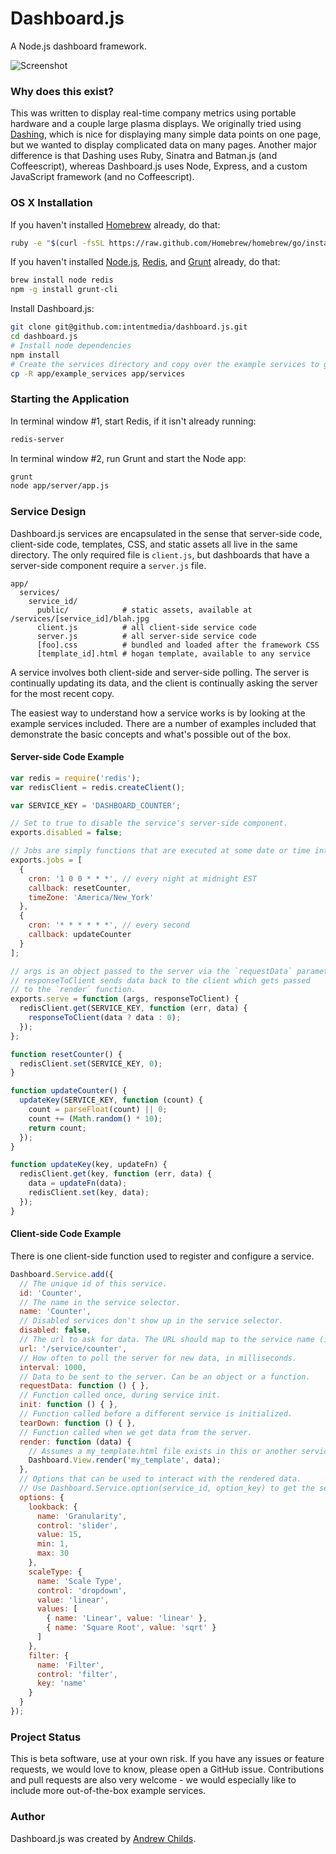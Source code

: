 # Dashboard.js

A Node.js dashboard framework.

![Screenshot](http://i.imgur.com/nEDTuC6.png)

### Why does this exist?

This was written to display real-time company metrics using portable hardware and a couple large plasma displays. We originally tried using [Dashing](https://github.com/Shopify/dashing), which is nice for displaying many simple data points on one page, but we wanted to display complicated data on many pages. Another major difference is that Dashing uses Ruby, Sinatra and Batman.js (and Coffeescript), whereas Dashboard.js uses Node, Express, and a custom JavaScript framework (and no Coffeescript).

### OS X Installation

If you haven't installed [Homebrew](http://brew.sh) already, do that:

```sh
ruby -e "$(curl -fsSL https://raw.github.com/Homebrew/homebrew/go/install)"
```

If you haven't installed [Node.js](http://nodejs.org/), [Redis](http://redis.io/), and [Grunt](http://gruntjs.com/) already, do that:

```sh
brew install node redis
npm -g install grunt-cli
```

Install Dashboard.js:

```sh
git clone git@github.com:intentmedia/dashboard.js.git
cd dashboard.js
# Install node dependencies
npm install
# Create the services directory and copy over the example services to get started:
cp -R app/example_services app/services
```

### Starting the Application

In terminal window #1, start Redis, if it isn't already running:

```sh
redis-server
```

In terminal window #2, run Grunt and start the Node app:

```sh
grunt
node app/server/app.js
```

### Service Design

Dashboard.js services are encapsulated in the sense that server-side code, client-side code, templates, CSS, and static assets all live in the same directory. The only required file is `client.js`, but dashboards that have a server-side component require a `server.js` file.

```
app/
  services/
    service_id/
      public/            # static assets, available at /services/[service_id]/blah.jpg
      client.js          # all client-side service code
      server.js          # all server-side service code
      [foo].css          # bundled and loaded after the framework CSS
      [template_id].html # hogan template, available to any service
```

A service involves both client-side and server-side polling. The server is continually updating its data, and the client is continually asking the server for the most recent copy.

The easiest way to understand how a service works is by looking at the example services included. There are a number of examples included that demonstrate the basic concepts and what's possible out of the box.

#### Server-side Code Example

```js
var redis = require('redis');
var redisClient = redis.createClient();

var SERVICE_KEY = 'DASHBOARD_COUNTER';

// Set to true to disable the service's server-side component.
exports.disabled = false;

// Jobs are simply functions that are executed at some date or time interval.
exports.jobs = [
  {
    cron: '1 0 0 * * *', // every night at midnight EST
    callback: resetCounter,
    timeZone: 'America/New_York'
  },
  {
    cron: '* * * * * *', // every second
    callback: updateCounter
  }
];

// args is an object passed to the server via the `requestData` parameter.
// responseToClient sends data back to the client which gets passed
// to the `render` function.
exports.serve = function (args, responseToClient) {
  redisClient.get(SERVICE_KEY, function (err, data) {
    responseToClient(data ? data : 0);
  });
};

function resetCounter() {
  redisClient.set(SERVICE_KEY, 0);
}

function updateCounter() {
  updateKey(SERVICE_KEY, function (count) {
    count = parseFloat(count) || 0;
    count += (Math.random() * 10);
    return count;
  });
}

function updateKey(key, updateFn) {
  redisClient.get(key, function (err, data) {
    data = updateFn(data);
    redisClient.set(key, data);
  });
}
```

#### Client-side Code Example

There is one client-side function used to register and configure a service.

```js
Dashboard.Service.add({
  // The unique id of this service.
  id: 'Counter',
  // The name in the service selector.
  name: 'Counter',
  // Disabled services don't show up in the service selector.
  disabled: false,
  // The url to ask for data. The URL should map to the service name (i.e. app/services/counter).
  url: '/service/counter',
  // How often to poll the server for new data, in milliseconds.
  interval: 1000,
  // Data to be sent to the server. Can be an object or a function.
  requestData: function () { },
  // Function called once, during service init.
  init: function () { },
  // Function called before a different service is initialized.
  tearDown: function () { },
  // Function called when we get data from the server.
  render: function (data) {
    // Assumes a my_template.html file exists in this or another service directory.
    Dashboard.View.render('my_template', data);
  },
  // Options that can be used to interact with the rendered data.
  // Use Dashboard.Service.option(service_id, option_key) to get the selected value.
  options: {
    lookback: {
      name: 'Granularity',
      control: 'slider',
      value: 15,
      min: 1,
      max: 30
    },
    scaleType: {
      name: 'Scale Type',
      control: 'dropdown',
      value: 'linear',
      values: [
        { name: 'Linear', value: 'linear' },
        { name: 'Square Root', value: 'sqrt' }
      ]
    },
    filter: {
      name: 'Filter',
      control: 'filter',
      key: 'name'
    }
  }
});
```

### Project Status

This is beta software, use at your own risk. If you have any issues or feature requests, we would love to know, please open a GitHub issue. Contributions and pull requests are also very welcome - we would especially like to include more out-of-the-box example services.

### Author

Dashboard.js was created by [Andrew Childs](https://github.com/andrewchilds).

